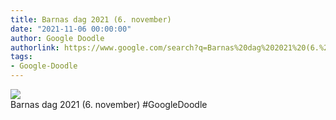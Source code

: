 ```yaml
---
title: Barnas dag 2021 (6. november)
date: "2021-11-06 00:00:00"
author: Google Doodle
authorlink: https://www.google.com/search?q=Barnas%20dag%202021%20(6.%20november)
tags:
- Google-Doodle
---
```

<img src="https://www.google.com/logos/doodles/2021/childrens-day-2021-november-06-6753651837109110-l.png" referrerpolicy="no-referrer"><br>Barnas dag 2021 (6. november) #GoogleDoodle